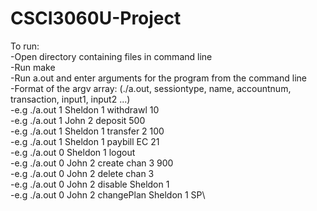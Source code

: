 # CSCI3060U-Project
To run:\
 -Open directory containing files in command line\
 -Run make\
 -Run a.out and enter arguments for the program from the command line\
  -Format of the argv array: (./a.out, sessiontype, name, accountnum, transaction, input1, input2 ...)<br/> 
  -e.g ./a.out 1 Sheldon 1 withdrawl 10\
  -e.g ./a.out 1 John 2 deposit 500\
  -e.g ./a.out 1 Sheldon 1 transfer 2 100\
  -e.g ./a.out 1 Sheldon 1 paybill EC 21\
  -e.g ./a.out 0 Sheldon 1 logout\
  -e.g ./a.out 0 John 2 create chan 3 900\
  -e.g ./a.out 0 John 2 delete chan 3\
  -e.g ./a.out 0 John 2 disable Sheldon 1\
  -e.g ./a.out 0 John 2 changePlan Sheldon 1 SP\
